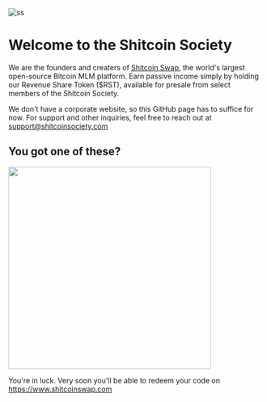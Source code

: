 ![ss](https://github.com/user-attachments/assets/f7c9919f-efd3-412f-a988-ed53d4e2b1b4)

# Welcome to the Shitcoin Society

We are the founders and creaters of [Shitcoin Swap](https://github.com/shitcoinsociety/shitcoinswap), the world's largest open-source Bitcoin MLM platform. Earn passive income simply by holding our Revenue Share Token ($RST), available for presale from select members of the Shitcoin Society.

We don't have a corporate website, so this GitHub page has to suffice for now. For support and other inquiries, feel free to reach out at support@shitcoinsociety.com

## You got one of these?

<img src="https://github.com/user-attachments/assets/2d148a06-cecb-4bb8-9fcf-984036535ba1" width="400">

You're in luck. Very soon you'll be able to redeem your code on https://www.shitcoinswap.com
